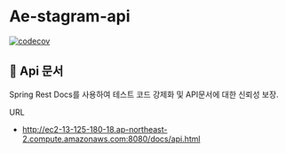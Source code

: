 # Ae-stagram-api

[![codecov](https://codecov.io/gh/whatsthelunchmenu/Ae-stagram-api/branch/develop/graph/badge.svg?token=35Q0DXTRK3)](https://codecov.io/gh/whatsthelunchmenu/Ae-stagram-api)

## 📄 Api 문서
Spring Rest Docs를 사용하여 테스트 코드 강제화 및 API문서에 대한 신뢰성 보장.

URL
- http://ec2-13-125-180-18.ap-northeast-2.compute.amazonaws.com:8080/docs/api.html
